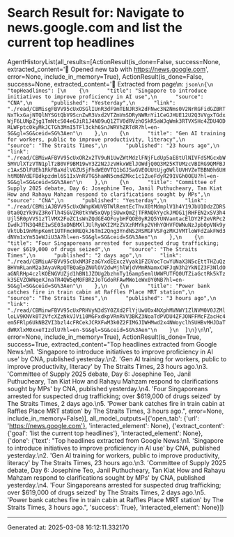 # Search Result for: Navigate to news.google.com and list the current top headlines

AgentHistoryList(all_results=[ActionResult(is_done=False, success=None, extracted_content='🔗  Opened new tab with https://news.google.com', error=None, include_in_memory=True), ActionResult(is_done=False, success=None, extracted_content='📄  Extracted from page\n: ```json\n{\n  "topHeadlines": [\n    {\n      "title": "Singapore to introduce initiatives to improve proficiency in AI use",\n      "source": "CNA",\n      "published": "Yesterday",\n      "link": "./read/CBMisgFBVV95cUxOSGlIUnR3dF9mTENJR3k2dFNwc3N2Nms0V2NrRGFidGZBRTNxTkxGajNTQlNYSGtQbV9ScnZwR3Vxd2VTZmVmSDRyNWRnYi1CeGJHUE12U2Q3VVgxTGdxWjF6LUNpZjg1TmNtcS04eGJiR1J4N09uQ1ZTV0dRVzhOSkR5aWJqWmk3RTVXSHc4ZDU4ODRLWFptc0kyMkJCTGh3MnI5TFl3ckh6SnJWRVhZRTdR?hl=en-SG&gl=SG&ceid=SG%3Aen"\n    },\n    {\n      "title": "Gen AI training for workers, public to improve productivity, literacy",\n      "source": "The Straits Times",\n      "published": "23 hours ago",\n      "link": "./read/CBMiwAFBVV95cUxOR2x2TV9uN1UwZWtMdzlFNjFLdUp5aE8tUlNIVFdSMGcxbW5MVUlXTzVTN1plTzB0VF9BM19wY3Z2N2JzVHkxWElJOWdjQ0Q3M25KTUMzcVBIRG9QMFBJc1AxSDlFUEh1RkFBaXdlVGZUSjFhdWE0VTQ1bGJ5aGVEOUUtUjg0WllUVHVZeTBBN0h6UHhtM0NVdEFBdkpzdml6S1IxVnRVTG5haWN5cmdZMkc1c1ZueFdyR291VGh0OEU?hl=en-SG&gl=SG&ceid=SG%3Aen"\n    },\n    {\n      "title": "Committee of Supply 2025 debate, Day 6: Josephine Teo, Janil Puthucheary, Tan Kiat How and Rahayu Mahzam respond to clarifications sought by MPs",\n      "source": "CNA",\n      "published": "Yesterday",\n      "link": "./read/CBMiiAJBVV95cUxQWnpKWUVBTWlRemtEcThvX0tMdmplV1h4Y19JbU1DdzZDRS0ta0QzYk9VZ3RoTlh4SGVZR0tkYW5xQVpjSUwxQmZjTFRNQkYyckJMOG1jRHFEN2xSV3h4Ujl5R0pVVS1zTlVMX2FoZC1sWnZQdGE4OFoybHFQOE0yR2Q5YUNVamtacElDY2F2eVRPc2IwdkJTN3Q4RE1wSE03aDNBMXlJUlRyWXI2MzZVXzRMYkp2VHhYOHVFOWNuNzJpb0pVNk9yVktUb19nMnpKemt1UTFmcHREQkJ6TmI2Qng3YndNS2RSMGFVSFgzMXJVMTloWFdZakFWd3dNVm1xYm51eWJiU3A?hl=en-SG&gl=SG&ceid=SG%3Aen"\n    },\n    {\n      "title": "Four Singaporeans arrested for suspected drug trafficking; over $619,000 of drugs seized",\n      "source": "The Straits Times",\n      "published": "2 days ago",\n      "link": "./read/CBMiuAFBVV95cUxNM3FzaGYxdEExczVyak1FZGVocTcwYUNaX3N5cEttTHZuQzBHVmRLanM2a3AyaVRpQTBQaEpZNUlOV2dwMjhlWjdVMmRNamxCNFJqN3h2YkNIZ3F3NldOaGNlRHp4czlKOENGVUZjd1hBN1JZOUg2bzhnTy16amp5emlUWWFUTFQ0UTZiaGctRk5kTzk3SEVZOWNqeXJnaTR4QW5qM0FBR2JoTGdoRFAwMWo1eWx0Y0NB?hl=en-SG&gl=SG&ceid=SG%3Aen"\n    },\n    {\n      "title": "Power bank catches fire in train cabin at Raffles Place MRT station",\n      "source": "The Straits Times",\n      "published": "3 hours ago",\n      "link": "./read/CBMinwFBVV95cUxPRHVyN3dSY0ZXd2FlYjUwU0x4NXphMVNWY1ZlNVM0V0JZMlloLV9KNVk0T2VfcXZzNkVJVi10MGFxdkpVRnRVV3BKZ3NoaTdPVDU4ZFJONFFMcFZacHc4em5FRlp6UkNBZVI3bzl4cFRCekJCRXFwM3k0Z2FIMGJIWHMwd2x4NWoyclhSUHBvMHJDaTdWRXlxM0xxeTIzdlU?hl=en-SG&gl=SG&ceid=SG%3Aen"\n    }\n  ]\n}\n```\n', error=None, include_in_memory=True), ActionResult(is_done=True, success=True, extracted_content="Top headlines extracted from Google News:\n1. 'Singapore to introduce initiatives to improve proficiency in AI use' by CNA, published yesterday.\n2. 'Gen AI training for workers, public to improve productivity, literacy' by The Straits Times, 23 hours ago.\n3. 'Committee of Supply 2025 debate, Day 6: Josephine Teo, Janil Puthucheary, Tan Kiat How and Rahayu Mahzam respond to clarifications sought by MPs' by CNA, published yesterday.\n4. 'Four Singaporeans arrested for suspected drug trafficking; over $619,000 of drugs seized' by The Straits Times, 2 days ago.\n5. 'Power bank catches fire in train cabin at Raffles Place MRT station' by The Straits Times, 3 hours ago.", error=None, include_in_memory=False)], all_model_outputs=[{'open_tab': {'url': 'https://news.google.com'}, 'interacted_element': None}, {'extract_content': {'goal': 'list the current top headlines'}, 'interacted_element': None}, {'done': {'text': "Top headlines extracted from Google News:\n1. 'Singapore to introduce initiatives to improve proficiency in AI use' by CNA, published yesterday.\n2. 'Gen AI training for workers, public to improve productivity, literacy' by The Straits Times, 23 hours ago.\n3. 'Committee of Supply 2025 debate, Day 6: Josephine Teo, Janil Puthucheary, Tan Kiat How and Rahayu Mahzam respond to clarifications sought by MPs' by CNA, published yesterday.\n4. 'Four Singaporeans arrested for suspected drug trafficking; over $619,000 of drugs seized' by The Straits Times, 2 days ago.\n5. 'Power bank catches fire in train cabin at Raffles Place MRT station' by The Straits Times, 3 hours ago.", 'success': True}, 'interacted_element': None}])

---
Generated at: 2025-03-08 16:12:11.332170
